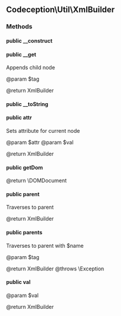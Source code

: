 
## Codeception\Util\XmlBuilder


### Methods

#### public **__construct**


#### public **__get**

Appends child node

@param $tag

@return XmlBuilder


#### public **__toString**


#### public **attr**

Sets attribute for current node

@param $attr
@param $val

@return XmlBuilder


#### public **getDom**

@return \DOMDocument


#### public **parent**

Traverses to parent

@return XmlBuilder


#### public **parents**

Traverses to parent with $name

@param $tag

@return XmlBuilder
@throws \Exception


#### public **val**

@param $val

@return XmlBuilder


